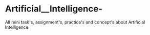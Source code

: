 # Artificial__Intelligence-
All mini task's, assignment's, practice's and concept's about Artificial Intelligence 
